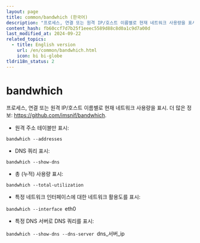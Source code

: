 ```yaml
---
layout: page
title: common/bandwhich (한국어)
description: "프로세스, 연결 또는 원격 IP/호스트 이름별로 현재 네트워크 사용량을 표시."
content_hash: fb60ccf7d7b25f1eeec5589d88c8d0a1c9d7a00d
last_modified_at: 2024-09-22
related_topics:
  - title: English version
    url: /en/common/bandwhich.html
    icon: bi bi-globe
tldri18n_status: 2
---
```

# bandwhich

프로세스, 연결 또는 원격 IP/호스트 이름별로 현재 네트워크 사용량을 표시.
더 많은 정보: <https://github.com/imsnif/bandwhich>.

- 원격 주소 테이블만 표시:

`bandwhich --addresses`

- DNS 쿼리 표시:

`bandwhich --show-dns`

- 총 (누적) 사용량 표시:

`bandwhich --total-utilization`

- 특정 네트워크 인터페이스에 대한 네트워크 활용도를 표시:

`bandwhich --interface `<span class="tldr-var badge badge-pill bg-dark-lm bg-white-dm text-white-lm text-dark-dm font-weight-bold">eth0</span>

- 특정 DNS 서버로 DNS 쿼리를 표시:

`bandwhich --show-dns --dns-server `<span class="tldr-var badge badge-pill bg-dark-lm bg-white-dm text-white-lm text-dark-dm font-weight-bold">dns_서버_ip</span>
